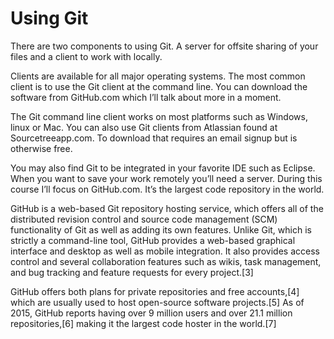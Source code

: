 # Using Git

There are two components to using Git. A server for offsite sharing of your files and a client to work with locally. 

Clients are available for all major operating systems.  The most common client is to use the Git client at the command line. You can download the software from GitHub.com which I’ll talk about more in a moment. 

The Git command line client works on most platforms such as Windows, linux or Mac.
You can also use Git clients from Atlassian found at Sourcetreeapp.com. To download that requires an email signup but is otherwise free.

You may also find Git to be integrated in your favorite IDE such as Eclipse.
When you want to save your work remotely you’ll need a server. During this course I’ll focus on GitHub.com. It’s the largest code repository in the world.

GitHub is a web-based Git repository hosting service, which offers all of the distributed revision control and source code management (SCM) functionality of Git as well as adding its own features. 
Unlike Git, which is strictly a command-line tool, GitHub provides a web-based graphical interface and desktop as well as mobile integration. It also provides access control and several collaboration features such as wikis, task management, and bug tracking and feature requests for every project.[3]

GitHub offers both plans for private repositories and free accounts,[4] which are usually used to host open-source software projects.[5] As of 2015, GitHub reports having over 9 million users and over 21.1 million repositories,[6] making it the largest code hoster in the world.[7]
